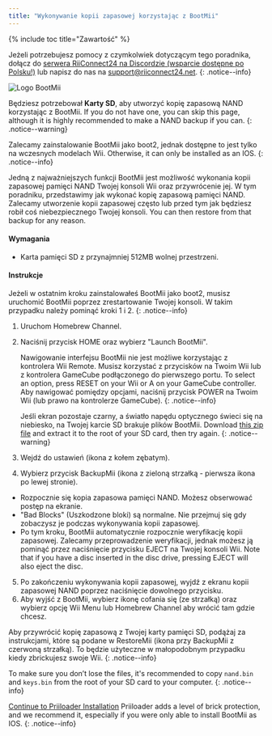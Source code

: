 ```yaml
---
title: "Wykonywanie kopii zapasowej korzystając z BootMii"
---
```


{% include toc title="Zawartość" %}

Jeżeli potrzebujesz pomocy z czymkolwiek dotyczącym tego poradnika, dołącz do [serwera RiiConnect24 na Discordzie (wsparcie dostępne po Polsku!)](https://discord.gg/rc24) lub napisz do nas na [support@riiconnect24.net](mailto:support@riiconnect24.net).
{: .notice--info}

![Logo BootMii](/images/bootmii.png)

Będziesz potrzebował **Karty SD**, aby utworzyć kopię zapasową NAND korzystając z BootMii. If you do not have one, you can skip this page, although it is highly recommended to make a NAND backup if you can.
{: .notice--warning}

Zalecamy zainstalowanie BootMii jako boot2, jednak dostępne to jest tylko na wczesnych modelach Wii. Otherwise, it can only be installed as an IOS.
{: .notice--info}

Jedną z najważniejszych funkcji BootMii jest możliwość wykonania kopii zapasowej pamięci NAND Twojej konsoli Wii oraz przywrócenie jej. W tym poradniku, przedstawimy jak wykonać kopię zapasową pamięci NAND. Zalecamy utworzenie kopii zapasowej często lub przed tym jak będziesz robił coś niebezpiecznego Twojej konsoli. You can then restore from that backup for any reason.

#### Wymagania
* Karta pamięci SD z przynajmniej 512MB wolnej przestrzeni.

#### Instrukcje
Jeżeli w ostatnim kroku zainstalowałeś BootMii jako boot2, musisz uruchomić BootMii poprzez zrestartowanie Twojej konsoli. W takim przypadku należy pominąć kroki 1 i 2.
{: .notice--info}
1. Uruchom Homebrew Channel.
2. Naciśnij przycisk HOME oraz wybierz "Launch BootMii".

    Nawigowanie interfejsu BootMii nie jest możliwe korzystając z kontrolera Wii Remote. Musisz korzystać z przycisków na Twoim Wii lub z kontrolera GameCube podłączonego do pierwszego portu. To select an option, press RESET on your Wii or A on your GameCube controller. Aby nawigować pomiędzy opcjami, naciśnij przycisk POWER na Twoim Wii (lub prawo na kontrolerze GameCube).
    {: .notice--info}


    Jeśli ekran pozostaje czarny, a światło napędu optycznego świeci się na niebiesko, na Twojej karcie SD brakuje plików BootMii. Download [this zip file](https://static.hackmii.com/bootmii_sd_files.zip) and extract it to the root of your SD card, then try again.
    {: .notice--warning}

3. Wejdź do ustawień (ikona z kołem zębatym).
4. Wybierz przycisk BackupMii (ikona z zieloną strzałką - pierwsza ikona po lewej stronie).
- Rozpocznie się kopia zapasowa pamięci NAND. Możesz obserwować postęp na ekranie.
- "Bad Blocks" (Uszkodzone bloki) są normalne. Nie przejmuj się gdy zobaczysz je podczas wykonywania kopii zapasowej.
- Po tym kroku, BootMii automatycznie rozpocznie weryfikację kopii zapasowej. Zalecamy przeprowadzenie weryfikacji, jednak możesz ją pominąć przez naciśnięcie przycisku EJECT na Twojej konsoli Wii. Note that if you have a disc inserted in the disc drive, pressing EJECT will also eject the disc.
5. Po zakończeniu wykonywania kopii zapasowej, wyjdź z ekranu kopii zapasowej NAND poprzez naciśnięcie dowolnego przycisku.
6. Aby wyjść z BootMii, wybierz ikonę cofania się (ze strzałką) oraz wybierz opcję Wii Menu lub Homebrew Channel aby wrócić tam gdzie chcesz.

Aby przywrócić kopię zapasową z Twojej karty pamięci SD, podążaj za instrukcjami, które są podane w RestoreMii (ikona przy BackupMii z czerwoną strzałką). To będzie użyteczne w małopodobnym przypadku kiedy zbrickujesz swoje Wii.
{: .notice--info}

To make sure you don’t lose the files, it's recommended to copy `nand.bin` and `keys.bin` from the root of your SD card to your computer.
{: .notice--info}

[Continue to Priiloader Installation](priiloader) Priiloader adds a level of brick protection, and we recommend it, especially if you were only able to install BootMii as IOS.
{: .notice--info}